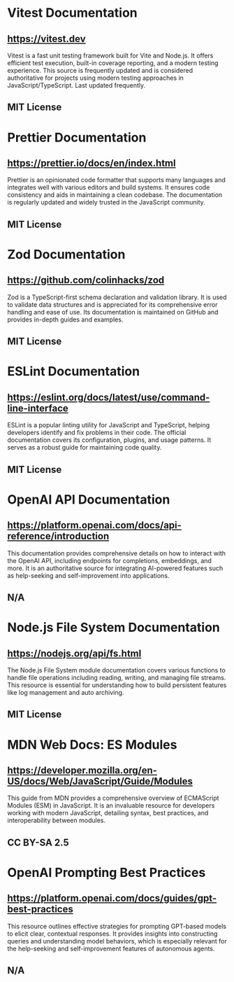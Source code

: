 # Vitest Documentation
## https://vitest.dev
Vitest is a fast unit testing framework built for Vite and Node.js. It offers efficient test execution, built-in coverage reporting, and a modern testing experience. This source is frequently updated and is considered authoritative for projects using modern testing approaches in JavaScript/TypeScript. Last updated frequently. 
## MIT License

# Prettier Documentation
## https://prettier.io/docs/en/index.html
Prettier is an opinionated code formatter that supports many languages and integrates well with various editors and build systems. It ensures code consistency and aids in maintaining a clean codebase. The documentation is regularly updated and widely trusted in the JavaScript community.
## MIT License

# Zod Documentation
## https://github.com/colinhacks/zod
Zod is a TypeScript-first schema declaration and validation library. It is used to validate data structures and is appreciated for its comprehensive error handling and ease of use. Its documentation is maintained on GitHub and provides in-depth guides and examples.
## MIT License

# ESLint Documentation
## https://eslint.org/docs/latest/use/command-line-interface
ESLint is a popular linting utility for JavaScript and TypeScript, helping developers identify and fix problems in their code. The official documentation covers its configuration, plugins, and usage patterns. It serves as a robust guide for maintaining code quality.
## MIT License

# OpenAI API Documentation
## https://platform.openai.com/docs/api-reference/introduction
This documentation provides comprehensive details on how to interact with the OpenAI API, including endpoints for completions, embeddings, and more. It is an authoritative source for integrating AI-powered features such as help-seeking and self-improvement into applications.
## N/A

# Node.js File System Documentation
## https://nodejs.org/api/fs.html
The Node.js File System module documentation covers various functions to handle file operations including reading, writing, and managing file streams. This resource is essential for understanding how to build persistent features like log management and auto archiving.
## MIT License

# MDN Web Docs: ES Modules
## https://developer.mozilla.org/en-US/docs/Web/JavaScript/Guide/Modules
This guide from MDN provides a comprehensive overview of ECMAScript Modules (ESM) in JavaScript. It is an invaluable resource for developers working with modern JavaScript, detailing syntax, best practices, and interoperability between modules.
## CC BY-SA 2.5

# OpenAI Prompting Best Practices
## https://platform.openai.com/docs/guides/gpt-best-practices
This resource outlines effective strategies for prompting GPT-based models to elicit clear, contextual responses. It provides insights into constructing queries and understanding model behaviors, which is especially relevant for the help-seeking and self-improvement features of autonomous agents.
## N/A